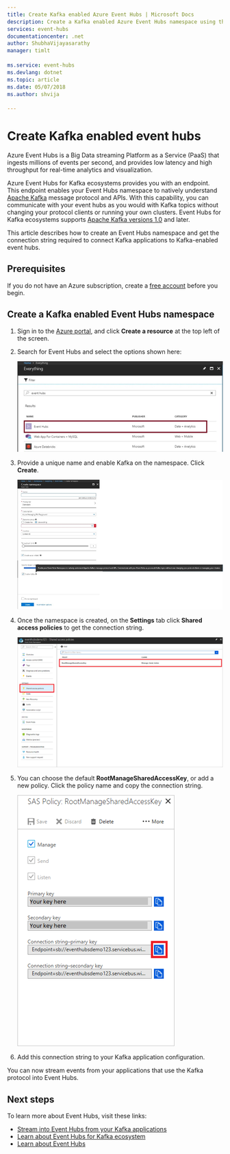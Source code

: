 ```yaml
---
title: Create Kafka enabled Azure Event Hubs | Microsoft Docs
description: Create a Kafka enabled Azure Event Hubs namespace using the Azure portal
services: event-hubs
documentationcenter: .net
author: ShubhaVijayasarathy
manager: timlt

ms.service: event-hubs
ms.devlang: dotnet
ms.topic: article
ms.date: 05/07/2018
ms.author: shvija

---
```


# Create Kafka enabled event hubs

Azure Event Hubs is a Big Data streaming Platform as a Service (PaaS) that ingests millions of events per second, and provides low latency and high throughput for real-time analytics and visualization.

Azure Event Hubs for Kafka ecosystems provides you with an endpoint. This endpoint enables your Event Hubs namespace to natively understand [Apache Kafka](https://kafka.apache.org/intro) message protocol and APIs. With this capability, you can communicate with your event hubs as you would with Kafka topics without changing your protocol clients or running your own clusters. Event Hubs for Kafka ecosystems supports [Apache Kafka versions 1.0](https://kafka.apache.org/10/documentation.html) and later.

This article describes how to create an Event Hubs namespace and get the connection string required to connect Kafka applications to Kafka-enabled event hubs.

## Prerequisites

If you do not have an Azure subscription, create a [free account](https://azure.microsoft.com/free/?ref=microsoft.com&utm_source=microsoft.com&utm_medium=docs&utm_campaign=visualstudio) before you begin.

## Create a Kafka enabled Event Hubs namespace

1. Sign in to the [Azure portal][Azure portal], and click **Create a resource** at the top left of the screen.

2. Search for Event Hubs and select the options shown here:
    
    ![Search for Event Hubs in the portal](./media/event-hubs-create-kafka-enabled/event-hubs-create-event-hubs.png)
 
3. Provide a unique name and enable Kafka on the namespace. Click **Create**.
    
    ![Create a namespace](./media/event-hubs-create-kafka-enabled/create-kafka-namespace.png)
 
4. Once the namespace is created, on the **Settings** tab click **Shared access policies** to get the connection string.

    ![Click Shared access policies](./media/event-hubs-create/create-event-hub7.png)

5. You can choose the default **RootManageSharedAccessKey**, or add a new policy. Click the policy name and copy the connection string. 
    
    ![Select a policy](./media/event-hubs-create/create-event-hub8.png)
 
6. Add this connection string to your Kafka application configuration.

You can now stream events from your applications that use the Kafka protocol into Event Hubs.

## Next steps

To learn more about Event Hubs, visit these links:

* [Stream into Event Hubs from your Kafka applications](event-hubs-quickstart-kafka-enabled-event-hubs.md)
* [Learn about Event Hubs for Kafka ecosystem](event-hubs-for-kafka-ecosystem-overview.md)
* [Learn about Event Hubs](event-hubs-what-is-event-hubs.md)


[Azure portal]: https://portal.azure.com/
